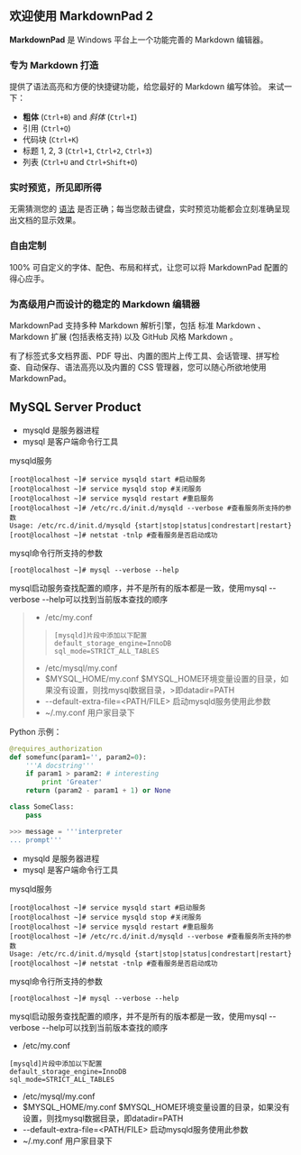 ## 欢迎使用 MarkdownPad 2 ##

**MarkdownPad** 是 Windows 平台上一个功能完善的 Markdown 编辑器。
### 专为 Markdown 打造 ###

提供了语法高亮和方便的快捷键功能，给您最好的 Markdown 编写体验。
来试一下：

- **粗体** (`Ctrl+B`) and *斜体* (`Ctrl+I`)
- 引用 (`Ctrl+Q`)
- 代码块 (`Ctrl+K`)
- 标题 1, 2, 3 (`Ctrl+1`, `Ctrl+2`, `Ctrl+3`)
- 列表 (`Ctrl+U` and `Ctrl+Shift+O`)

### 实时预览，所见即所得 ###

无需猜测您的 [语法](http://markdownpad.com) 是否正确；每当您敲击键盘，实时预览功能都会立刻准确呈现出文档的显示效果。

### 自由定制 ###
 
100% 可自定义的字体、配色、布局和样式，让您可以将 MarkdownPad 配置的得心应手。

### 为高级用户而设计的稳定的 Markdown 编辑器 ###
 
 MarkdownPad 支持多种 Markdown 解析引擎，包括 标准 Markdown 、 Markdown 扩展 (包括表格支持) 以及 GitHub 风格 Markdown 。
 
 有了标签式多文档界面、PDF 导出、内置的图片上传工具、会话管理、拼写检查、自动保存、语法高亮以及内置的 CSS 管理器，您可以随心所欲地使用 MarkdownPad。


## MySQL Server Product

 * mysqld 是服务器进程
 * mysql 是客户端命令行工具

mysqld服务

    [root@localhost ~]# service mysqld start #启动服务
    [root@localhost ~]# service mysqld stop #关闭服务
    [root@localhost ~]# service mysqld restart #重启服务
    [root@localhost ~]# /etc/rc.d/init.d/mysqld --verbose #查看服务所支持的参数
    Usage: /etc/rc.d/init.d/mysqld {start|stop|status|condrestart|restart}
    [root@localhost ~]# netstat -tnlp #查看服务是否启动成功

mysql命令行所支持的参数

    [root@localhost ~]# mysql --verbose --help

mysql启动服务查找配置的顺序，并不是所有的版本都是一致，使用mysql --verbose --help可以找到当前版本查找的顺序

>- /etc/my.conf
>
>>     [mysqld]片段中添加以下配置
>>     default_storage_engine=InnoDB
>>     sql_mode=STRICT_ALL_TABLES
>
>- /etc/mysql/my.conf
>- $MYSQL\_HOME/my.conf $MYSQL_HOME环境变量设置的目录，如果没有设置，则找mysql数据目录，>即datadir=PATH
>- --default-extra-file=<PATH/FILE> 启动mysqld服务使用此参数
>- ~/.my.conf 用户家目录下




Python 示例：

```python
@requires_authorization
def somefunc(param1='', param2=0):
    '''A docstring'''
    if param1 > param2: # interesting
        print 'Greater'
    return (param2 - param1 + 1) or None

class SomeClass:
    pass

>>> message = '''interpreter
... prompt'''
```




 * mysqld 是服务器进程
 * mysql 是客户端命令行工具

mysqld服务

    [root@localhost ~]# service mysqld start #启动服务
    [root@localhost ~]# service mysqld stop #关闭服务
    [root@localhost ~]# service mysqld restart #重启服务
    [root@localhost ~]# /etc/rc.d/init.d/mysqld --verbose #查看服务所支持的参数
    Usage: /etc/rc.d/init.d/mysqld {start|stop|status|condrestart|restart}
    [root@localhost ~]# netstat -tnlp #查看服务是否启动成功

mysql命令行所支持的参数

    [root@localhost ~]# mysql --verbose --help

mysql启动服务查找配置的顺序，并不是所有的版本都是一致，使用mysql --verbose --help可以找到当前版本查找的顺序

- /etc/my.conf
```
[mysqld]片段中添加以下配置
default_storage_engine=InnoDB
sql_mode=STRICT_ALL_TABLES
```
- /etc/mysql/my.conf
- $MYSQL\_HOME/my.conf $MYSQL_HOME环境变量设置的目录，如果没有设置，则找mysql数据目录，即datadir=PATH
- \-\-default\-extra\-file=<PATH/FILE> 启动mysqld服务使用此参数
- ~/.my.conf 用户家目录下
